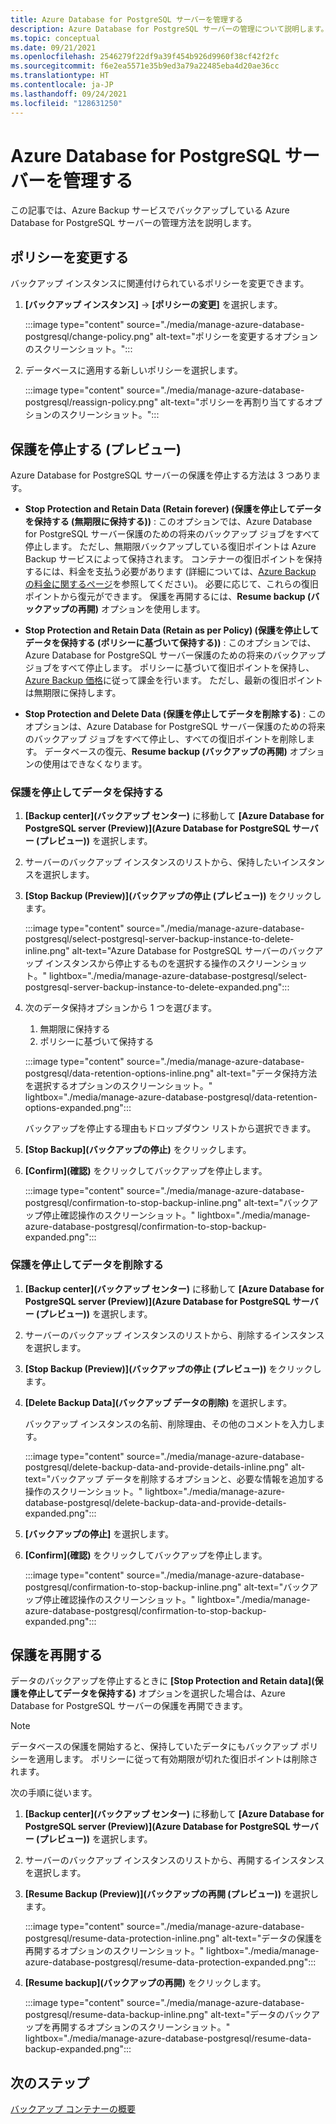```yaml
---
title: Azure Database for PostgreSQL サーバーを管理する
description: Azure Database for PostgreSQL サーバーの管理について説明します。
ms.topic: conceptual
ms.date: 09/21/2021
ms.openlocfilehash: 2546279f22df9a39f454b926d9960f38cf42f2fc
ms.sourcegitcommit: f6e2ea5571e35b9ed3a79a22485eba4d20ae36cc
ms.translationtype: HT
ms.contentlocale: ja-JP
ms.lasthandoff: 09/24/2021
ms.locfileid: "128631250"
---
```

# <a name="manage-azure-database-for-postgresql-server"></a>Azure Database for PostgreSQL サーバーを管理する

この記事では、Azure Backup サービスでバックアップしている Azure Database for PostgreSQL サーバーの管理方法を説明します。

## <a name="change-policy"></a>ポリシーを変更する

バックアップ インスタンスに関連付けられているポリシーを変更できます。

1. **[バックアップ インスタンス]**  ->  **[ポリシーの変更]** を選択します。


   :::image type="content" source="./media/manage-azure-database-postgresql/change-policy.png" alt-text="ポリシーを変更するオプションのスクリーンショット。":::
   
1. データベースに適用する新しいポリシーを選択します。

   :::image type="content" source="./media/manage-azure-database-postgresql/reassign-policy.png" alt-text="ポリシーを再割り当てするオプションのスクリーンショット。":::

## <a name="stop-protection-preview"></a>保護を停止する (プレビュー)

Azure Database for PostgreSQL サーバーの保護を停止する方法は 3 つあります。

- **Stop Protection and Retain Data (Retain forever) (保護を停止してデータを保持する (無期限に保持する))** : このオプションでは、Azure Database for PostgreSQL サーバー保護のための将来のバックアップ ジョブをすべて停止します。 ただし、無期限バックアップしている復旧ポイントは Azure Backup サービスによって保持されます。 コンテナーの復旧ポイントを保持するには、料金を支払う必要があります (詳細については、[Azure Backup の料金に関するページ](https://azure.microsoft.com/pricing/details/backup/)を参照してください)。 必要に応じて、これらの復旧ポイントから復元ができます。 保護を再開するには、**Resume backup (バックアップの再開)** オプションを使用します。

- **Stop Protection and Retain Data (Retain as per Policy) (保護を停止してデータを保持する (ポリシーに基づいて保持する))** : このオプションでは、Azure Database for PostgreSQL サーバー保護のための将来のバックアップ ジョブをすべて停止します。 ポリシーに基づいて復旧ポイントを保持し、[Azure Backup 価格](https://azure.microsoft.com/pricing/details/backup/)に従って課金を行います。 ただし、最新の復旧ポイントは無期限に保持します。

- **Stop Protection and Delete Data (保護を停止してデータを削除する)** : このオプションは、Azure Database for PostgreSQL サーバー保護のための将来のバックアップ ジョブをすべて停止し、すべての復旧ポイントを削除します。 データベースの復元、**Resume backup (バックアップの再開)** オプションの使用はできなくなります。

### <a name="stop-protection-and-retain-data"></a>保護を停止してデータを保持する

1. **[Backup center]\(バックアップ センター\)** に移動して **[Azure Database for PostgreSQL server (Preview)]\(Azure Database for PostgreSQL サーバー \(プレビュー\)\)** を選択します。

1. サーバーのバックアップ インスタンスのリストから、保持したいインスタンスを選択します。

1. **[Stop Backup (Preview)]\(バックアップの停止 \(プレビュー\)\)** をクリックします。

   :::image type="content" source="./media/manage-azure-database-postgresql/select-postgresql-server-backup-instance-to-delete-inline.png" alt-text="Azure Database for PostgreSQL サーバーのバックアップ インスタンスから停止するものを選択する操作のスクリーンショット。" lightbox="./media/manage-azure-database-postgresql/select-postgresql-server-backup-instance-to-delete-expanded.png":::

1. 次のデータ保持オプションから 1 つを選びます。

   1. 無期限に保持する
   1. ポリシーに基づいて保持する
   
   :::image type="content" source="./media/manage-azure-database-postgresql/data-retention-options-inline.png" alt-text="データ保持方法を選択するオプションのスクリーンショット。" lightbox="./media/manage-azure-database-postgresql/data-retention-options-expanded.png":::

   バックアップを停止する理由もドロップダウン リストから選択できます。

1. **[Stop Backup]\(バックアップの停止\)** をクリックします。

1. **[Confirm]\(確認\)** をクリックしてバックアップを停止します。

   :::image type="content" source="./media/manage-azure-database-postgresql/confirmation-to-stop-backup-inline.png" alt-text="バックアップ停止確認操作のスクリーンショット。" lightbox="./media/manage-azure-database-postgresql/confirmation-to-stop-backup-expanded.png":::

### <a name="stop-protection-and-delete-data"></a>保護を停止してデータを削除する

1. **[Backup center]\(バックアップ センター\)** に移動して **[Azure Database for PostgreSQL server (Preview)]\(Azure Database for PostgreSQL サーバー \(プレビュー\)\)** を選択します。

1.  サーバーのバックアップ インスタンスのリストから、削除するインスタンスを選択します。

1. **[Stop Backup (Preview)]\(バックアップの停止 \(プレビュー\)\)** をクリックします。

1. **[Delete Backup Data]\(バックアップ データの削除\)** を選択します。

   バックアップ インスタンスの名前、削除理由、その他のコメントを入力します。

   :::image type="content" source="./media/manage-azure-database-postgresql/delete-backup-data-and-provide-details-inline.png" alt-text="バックアップ データを削除するオプションと、必要な情報を追加する操作のスクリーンショット。" lightbox="./media/manage-azure-database-postgresql/delete-backup-data-and-provide-details-expanded.png":::

1. **[バックアップの停止]** を選択します。

1. **[Confirm]\(確認\)** をクリックしてバックアップを停止します。

   :::image type="content" source="./media/manage-azure-database-postgresql/confirmation-to-stop-backup-inline.png" alt-text="バックアップ停止確認操作のスクリーンショット。" lightbox="./media/manage-azure-database-postgresql/confirmation-to-stop-backup-expanded.png":::

## <a name="resume-protection"></a>保護を再開する

データのバックアップを停止するときに **[Stop Protection and Retain data]\(保護を停止してデータを保持する\)** オプションを選択した場合は、Azure Database for PostgreSQL サーバーの保護を再開できます。

>[!Note]
>データベースの保護を開始すると、保持していたデータにもバックアップ ポリシーを適用します。 ポリシーに従って有効期限が切れた復旧ポイントは削除されます。

次の手順に従います。

1. **[Backup center]\(バックアップ センター\)** に移動して **[Azure Database for PostgreSQL server (Preview)]\(Azure Database for PostgreSQL サーバー \(プレビュー\)\)** を選択します。

1. サーバーのバックアップ インスタンスのリストから、再開するインスタンスを選択します。

1. **[Resume Backup (Preview)]\(バックアップの再開 \(プレビュー\)\)** を選択します。

   :::image type="content" source="./media/manage-azure-database-postgresql/resume-data-protection-inline.png" alt-text="データの保護を再開するオプションのスクリーンショット。" lightbox="./media/manage-azure-database-postgresql/resume-data-protection-expanded.png":::

1. **[Resume backup]\(バックアップの再開\)** をクリックします。

   :::image type="content" source="./media/manage-azure-database-postgresql/resume-data-backup-inline.png" alt-text="データのバックアップを再開するオプションのスクリーンショット。" lightbox="./media/manage-azure-database-postgresql/resume-data-backup-expanded.png":::

## <a name="next-steps"></a>次のステップ

[バックアップ コンテナーの概要](backup-vault-overview.md)
